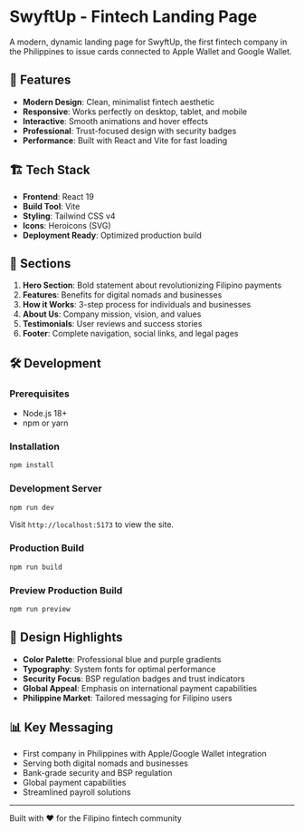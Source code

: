 # SwyftUp - Fintech Landing Page

A modern, dynamic landing page for SwyftUp, the first fintech company in the Philippines to issue cards connected to Apple Wallet and Google Wallet.

## 🚀 Features

- **Modern Design**: Clean, minimalist fintech aesthetic
- **Responsive**: Works perfectly on desktop, tablet, and mobile
- **Interactive**: Smooth animations and hover effects
- **Professional**: Trust-focused design with security badges
- **Performance**: Built with React and Vite for fast loading

## 🏗️ Tech Stack

- **Frontend**: React 19
- **Build Tool**: Vite 
- **Styling**: Tailwind CSS v4
- **Icons**: Heroicons (SVG)
- **Deployment Ready**: Optimized production build

## 📱 Sections

1. **Hero Section**: Bold statement about revolutionizing Filipino payments
2. **Features**: Benefits for digital nomads and businesses
3. **How it Works**: 3-step process for individuals and businesses
4. **About Us**: Company mission, vision, and values
5. **Testimonials**: User reviews and success stories
6. **Footer**: Complete navigation, social links, and legal pages

## 🛠️ Development

### Prerequisites
- Node.js 18+ 
- npm or yarn

### Installation
```bash
npm install
```

### Development Server
```bash
npm run dev
```
Visit `http://localhost:5173` to view the site.

### Production Build
```bash
npm run build
```

### Preview Production Build
```bash
npm run preview
```

## 🎨 Design Highlights

- **Color Palette**: Professional blue and purple gradients
- **Typography**: System fonts for optimal performance
- **Security Focus**: BSP regulation badges and trust indicators
- **Global Appeal**: Emphasis on international payment capabilities
- **Philippine Market**: Tailored messaging for Filipino users

## 📊 Key Messaging

- First company in Philippines with Apple/Google Wallet integration
- Serving both digital nomads and businesses
- Bank-grade security and BSP regulation
- Global payment capabilities
- Streamlined payroll solutions

---

Built with ❤️ for the Filipino fintech community
